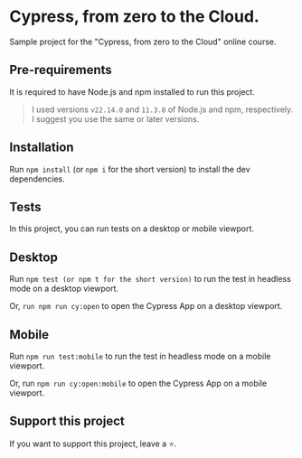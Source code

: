 # Cypress, from zero to the Cloud.

Sample project for the "Cypress, from zero to the Cloud" online course.

## Pre-requirements

It is required to have Node.js and npm installed to run this project.

> I used versions `v22.14.0` and `11.3.0` of Node.js and npm, respectively. I suggest you use the same or later versions.

## Installation

Run `npm install` (or `npm i` for the short version) to install the dev dependencies.

## Tests

In this project, you can run tests on a desktop or mobile viewport.

## Desktop
Run `npm test (or npm t for the short version)` to run the test in headless mode on a desktop viewport.

Or, `run npm run cy:open` to open the Cypress App on a desktop viewport.

## Mobile

Run `npm run test:mobile` to run the test in headless mode on a mobile viewport.

Or, run `npm run cy:open:mobile` to open the Cypress App on a mobile viewport.

## Support this project

If you want to support this project, leave a ⭐.